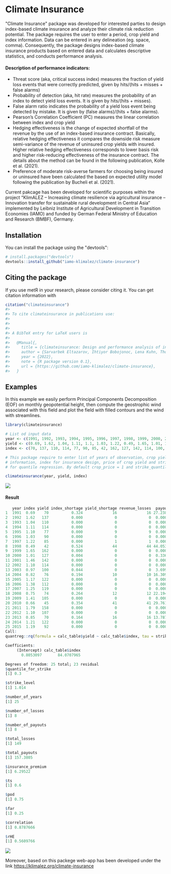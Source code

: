 

<!-- README.md is generated from README.Rmd. Please edit that file -->

# Climate Insurance


"Climate Insurance" package was developed for interested parties to design index-based climate insurance and analyze their climate risk reduction  potential.  The package requires the user to enter a period, crop yield and index information. Data can be entered in any delineation (eg. space, comma). Consequently, the package designs index-based climate insurance products based on entered data and calculates descriptive statistics, and conducts performance analysis.

#### Description of performance indicators:

-   Threat score (aka, critical success index) measures the fraction of yield loss events that were correctly predicted, given by hits/(hits + misses + false alarms)
-   Probability of detection (aka, hit rate) measures the probability of an index to detect yield loss events. It is given by hits/(hits + misses).
-   False alarm ratio indicates the probability of a yield loss event being detected by mistake. It is given by (false alarms)/(hits + false alarms).
-   Pearson’s Correlation Coefficient (PC) measures the linear correlation between index and crop yield
-   Hedging effectiveness is the change of expected shortfall of the revenue by the use of an index-based insurance contract. Basically, relative hedging effectiveness it compares the downside risk measure semi-variance of the revenue of uninsured crop yields with insured. Higher relative hedging effectiveness corresponds to lower basis risk and higher risk-reducing effectiveness of the insurance contract. The details about the method can be found in the following publication, Kolle et al. (2021).
-   Preference of moderate risk-averse farmers for choosing being insured or uninsured have been calculated the based on expected utility model following the publication by Bucheli et al. (2021).

Current pakcage has been developed for scientific purposes within the project “KlimALEZ – Increasing climate resilience via agricultural insurance – Innovation transfer for sustainable rural development in Central Asia” implemented by Leibniz Institute of Agricultural Development in Transition Economies (IAMO) and funded by German Federal Ministry of Education and Research (BMBF), Germany.

## Installation

You can install the package using the "devtools":

``` r
# install.packages("devtools")
devtools::install_github("iamo-klimalez/climate-insurance")
```



## Citing the package

If you use metR in your research, please consider citing it. You can get
citation information with

``` r
citation("climateinsurance")
#> 
#> To cite climateinsurance in publications use:
#> 
#> 
#> 
#> A BibTeX entry for LaTeX users is
#> 
#>   @Manual{,
#>     title = {climateinsurance: Design and performance analysis of index-based climate insurances},
#>     author = {Sarvarbek Eltazarov, Ihtiyor Bobojonoc, Lena Kuhn, Thomas Glauben},
#>     year = {2022},
#>     note = {R package version 0.1},
#>     url = {https://github.com/iamo-klimalez/climate-insurance},
#>   }
```

## Examples

In this example we easily perform Principal Components Decomposition
(EOF) on monthly geopotential height, then compute the geostrophic wind
associated with this field and plot the field with filled contours and
the wind with streamlines.

``` r
library(climateinsurance)

# List od input data
year <- c(1991, 1992, 1993, 1994, 1995, 1996, 1997, 1998, 1999, 2000, 2001, 2002, 2003, 2004, 2005, 2006, 2007, 2008, 2009, 2010, 2011, 2012, 2013, 2014, 2015)
yield <- c(0.69, 1.62, 1.04, 1.11, 1.1, 1.03, 1.22, 0.49, 1.65, 1.01, 1.46, 1.1, 0.97, 0.82, 1.17, 1.38, 1.25, 0.75, 1.41, 0.66, 1.79, 1.1, 0.85, 1.21, 1.19)
index <- c(70, 137, 110, 114, 77, 90, 85, 42, 162, 127, 142, 114, 100, 76, 122, 112, 119, 74, 105, 45, 158, 107, 70, 122, 92)

# This package require to enter list of years of observation, crop yield
# information, index for insurance design, price of crop yield and stricke level 
# for quantile regression. By default crop_price = 1 and strike_quantile = 0.3

climateinsurance(year, yield, index)

```

![](man/figure/figure1.png)<!-- -->

#### Result
``` r
   year index yield index_shortage yield_shortage revenue_losses  payout premium non_insured_revenue insured_revenue he_insurance he_noinsurance
1  1991  0.69    70          0.324             16             16 27.2389  6.2952                  70         90.9437     142.4749      1081.0944
2  1992  1.62   137          0.000              0              0  0.0000  6.2952                 137        130.7048       0.0000         0.0000
3  1993  1.04   110          0.000              0              0  0.0000  6.2952                 110        103.7048       0.0000         0.0000
4  1994  1.11   114          0.000              0              0  0.0000  6.2952                 114        107.7048       0.0000         0.0000
5  1995  1.10    77          0.000              9              9  0.0000  6.2952                  77         70.7048    1035.2449       669.7744
6  1996  1.03    90          0.000              0              0  0.0000  6.2952                  90         83.7048     367.6891       165.8944
7  1997  1.22    85          0.000              1              1  0.0000  6.2952                  85         78.7048     584.4413       319.6944
8  1998  0.49    42          0.524             44             44 44.0531  6.2952                  42         79.7579     534.6326      3706.3744
9  1999  1.65   162          0.000              0              0  0.0000  6.2952                 162        155.7048       0.0000         0.0000
10 2000  1.01   127          0.004              0              0  0.3363  6.2952                 127        121.0411       0.0000         0.0000
11 2001  1.46   142          0.000              0              0  0.0000  6.2952                 142        135.7048       0.0000         0.0000
12 2002  1.10   114          0.000              0              0  0.0000  6.2952                 114        107.7048       0.0000         0.0000
13 2003  0.97   100          0.044              0              0  3.6991  6.2952                 100         97.4039      29.9877         8.2944
14 2004  0.82    76          0.194             10             10 16.3097  6.2952                  76         86.0145     284.4446       722.5344
15 2005  1.17   122          0.000              0              0  0.0000  6.2952                 122        115.7048       0.0000         0.0000
16 2006  1.38   112          0.000              0              0  0.0000  6.2952                 112        105.7048       0.0000         0.0000
17 2007  1.25   119          0.000              0              0  0.0000  6.2952                 119        112.7048       0.0000         0.0000
18 2008  0.75    74          0.264             12             12 22.1947  6.2952                  74         89.8995     168.4942       834.0544
19 2009  1.41   105          0.000              0              0  0.0000  6.2952                 105         98.7048      17.4325         0.0000
20 2010  0.66    45          0.354             41             41 29.7611  6.2952                  45         68.4658    1184.3344      3350.0944
21 2011  1.79   158          0.000              0              0  0.0000  6.2952                 158        151.7048       0.0000         0.0000
22 2012  1.10   107          0.000              0              0  0.0000  6.2952                 107        100.7048       4.7316         0.0000
23 2013  0.85    70          0.164             16             16 13.7876  6.2952                  70         77.4924     644.5308      1081.0944
24 2014  1.21   122          0.000              0              0  0.0000  6.2952                 122        115.7048       0.0000         0.0000
25 2015  1.19    92          0.000              0              0  0.0000  6.2952                  92         85.7048     294.9882       118.3744
Call:
quantreg::rq(formula = calc_table$yield ~ calc_table$index, tau = strike_quantile)

Coefficients:
     (Intercept) calc_table$index 
       0.8053097       84.0707965 

Degrees of freedom: 25 total; 23 residual
$quantile_for_strike
[1] 0.3

$strike_level
[1] 1.014

$number_of_years
[1] 25

$number_of_losses
[1] 8

$number_of_payouts
[1] 8

$total_losses
[1] 149

$total_payouts
[1] 157.3805

$insurance_premium
[1] 6.29522

$ts
[1] 0.6

$pod
[1] 0.75

$far
[1] 0.25

$correlation
[1] 0.8787666

$rHE
[1] 0.5609766
```

![](man/figures/timeseries-1.png)<!-- -->

Moreover, based on this packege web-app has been developed under the link https://klimalez.org/climate-insurance

